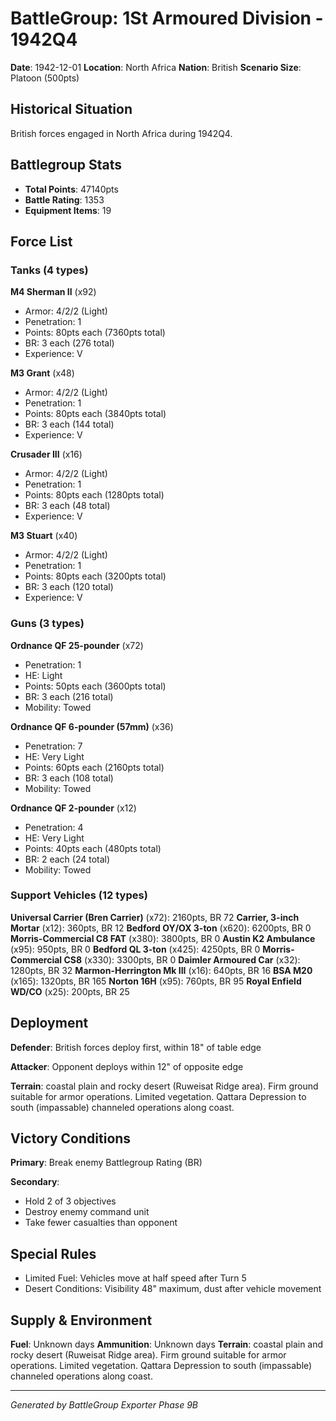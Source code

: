 # BattleGroup: 1St Armoured Division - 1942Q4

**Date**: 1942-12-01
**Location**: North Africa
**Nation**: British
**Scenario Size**: Platoon (500pts)

## Historical Situation

British forces engaged in North Africa during 1942Q4.

## Battlegroup Stats

- **Total Points**: 47140pts
- **Battle Rating**: 1353
- **Equipment Items**: 19

## Force List

### Tanks (4 types)

**M4 Sherman II** (x92)
- Armor: 4/2/2 (Light)
- Penetration: 1
- Points: 80pts each (7360pts total)
- BR: 3 each (276 total)
- Experience: V

**M3 Grant** (x48)
- Armor: 4/2/2 (Light)
- Penetration: 1
- Points: 80pts each (3840pts total)
- BR: 3 each (144 total)
- Experience: V

**Crusader III** (x16)
- Armor: 4/2/2 (Light)
- Penetration: 1
- Points: 80pts each (1280pts total)
- BR: 3 each (48 total)
- Experience: V

**M3 Stuart** (x40)
- Armor: 4/2/2 (Light)
- Penetration: 1
- Points: 80pts each (3200pts total)
- BR: 3 each (120 total)
- Experience: V

### Guns (3 types)

**Ordnance QF 25-pounder** (x72)
- Penetration: 1
- HE: Light
- Points: 50pts each (3600pts total)
- BR: 3 each (216 total)
- Mobility: Towed

**Ordnance QF 6-pounder (57mm)** (x36)
- Penetration: 7
- HE: Very Light
- Points: 60pts each (2160pts total)
- BR: 3 each (108 total)
- Mobility: Towed

**Ordnance QF 2-pounder** (x12)
- Penetration: 4
- HE: Very Light
- Points: 40pts each (480pts total)
- BR: 2 each (24 total)
- Mobility: Towed

### Support Vehicles (12 types)

**Universal Carrier (Bren Carrier)** (x72): 2160pts, BR 72
**Carrier, 3-inch Mortar** (x12): 360pts, BR 12
**Bedford OY/OX 3-ton** (x620): 6200pts, BR 0
**Morris-Commercial C8 FAT** (x380): 3800pts, BR 0
**Austin K2 Ambulance** (x95): 950pts, BR 0
**Bedford QL 3-ton** (x425): 4250pts, BR 0
**Morris-Commercial CS8** (x330): 3300pts, BR 0
**Daimler Armoured Car** (x32): 1280pts, BR 32
**Marmon-Herrington Mk III** (x16): 640pts, BR 16
**BSA M20** (x165): 1320pts, BR 165
**Norton 16H** (x95): 760pts, BR 95
**Royal Enfield WD/CO** (x25): 200pts, BR 25

## Deployment

**Defender**: British forces deploy first, within 18" of table edge

**Attacker**: Opponent deploys within 12" of opposite edge

**Terrain**: coastal plain and rocky desert (Ruweisat Ridge area). Firm ground suitable for armor operations. Limited vegetation. Qattara Depression to south (impassable) channeled operations along coast.

## Victory Conditions

**Primary**: Break enemy Battlegroup Rating (BR)

**Secondary**:
- Hold 2 of 3 objectives
- Destroy enemy command unit
- Take fewer casualties than opponent

## Special Rules

- Limited Fuel: Vehicles move at half speed after Turn 5
- Desert Conditions: Visibility 48" maximum, dust after vehicle movement

## Supply & Environment

**Fuel**: Unknown days
**Ammunition**: Unknown days
**Terrain**: coastal plain and rocky desert (Ruweisat Ridge area). Firm ground suitable for armor operations. Limited vegetation. Qattara Depression to south (impassable) channeled operations along coast.

---

*Generated by BattleGroup Exporter Phase 9B*

